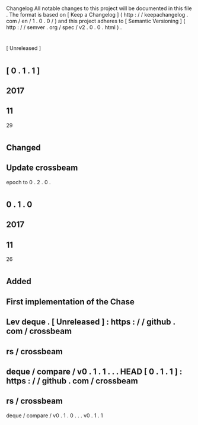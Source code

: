#
Changelog
All
notable
changes
to
this
project
will
be
documented
in
this
file
.
The
format
is
based
on
[
Keep
a
Changelog
]
(
http
:
/
/
keepachangelog
.
com
/
en
/
1
.
0
.
0
/
)
and
this
project
adheres
to
[
Semantic
Versioning
]
(
http
:
/
/
semver
.
org
/
spec
/
v2
.
0
.
0
.
html
)
.
#
#
[
Unreleased
]
#
#
[
0
.
1
.
1
]
-
2017
-
11
-
29
#
#
#
Changed
-
Update
crossbeam
-
epoch
to
0
.
2
.
0
.
#
#
0
.
1
.
0
-
2017
-
11
-
26
#
#
#
Added
-
First
implementation
of
the
Chase
-
Lev
deque
.
[
Unreleased
]
:
https
:
/
/
github
.
com
/
crossbeam
-
rs
/
crossbeam
-
deque
/
compare
/
v0
.
1
.
1
.
.
.
HEAD
[
0
.
1
.
1
]
:
https
:
/
/
github
.
com
/
crossbeam
-
rs
/
crossbeam
-
deque
/
compare
/
v0
.
1
.
0
.
.
.
v0
.
1
.
1
